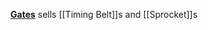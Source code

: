 [**Gates**](http://www.gates.com/products/industrial/industrial-belts) sells [[Timing Belt]]s and [[Sprocket]]s